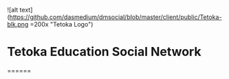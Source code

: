 ![alt text](https://github.com/dasmedium/dmsocial/blob/master/client/public/Tetoka-blk.png =200x "Tetoka Logo")

# Tetoka Education Social Network

======
